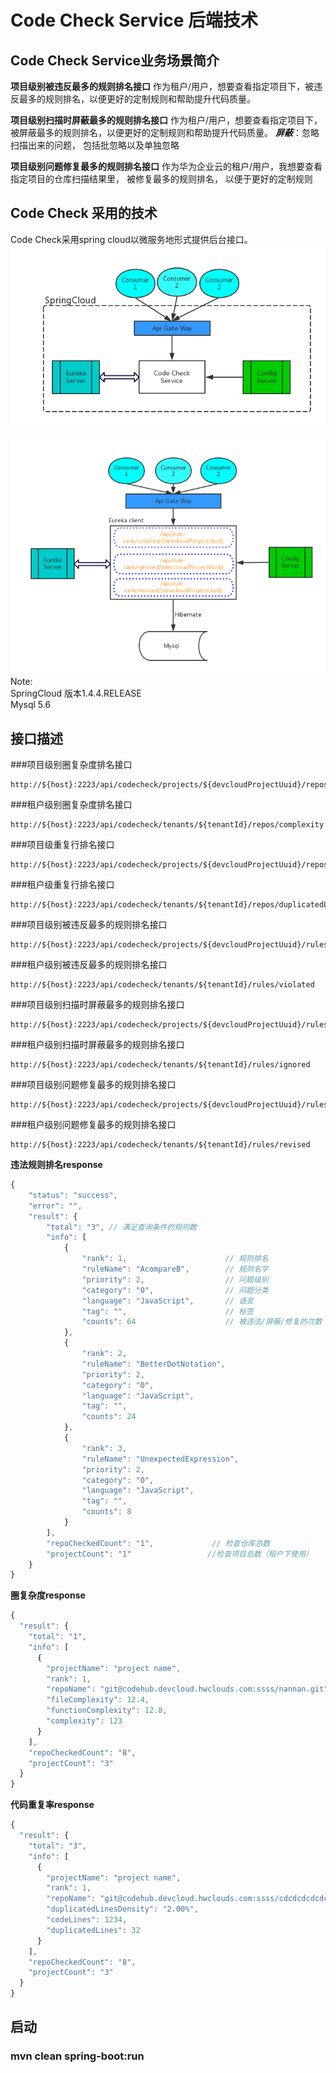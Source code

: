 # Code Check Service 后端技术
## Code Check Service业务场景简介
**项目级别被违反最多的规则排名接口**
作为租户/用户，想要查看指定项目下，被违反最多的规则排名，以便更好的定制规则和帮助提升代码质量。

**项目级别扫描时屏蔽最多的规则排名接口**
作为租户/用户，想要查看指定项目下，被屏蔽最多的规则排名，以便更好的定制规则和帮助提升代码质量。
***屏蔽***：忽略扫描出来的问题， 包括批忽略以及单独忽略

**项目级别问题修复最多的规则排名接口**
作为华为企业云的租户/用户，我想要查看指定项目的仓库扫描结果里， 被修复最多的规则排名， 以便于更好的定制规则

## Code Check 采用的技术
Code Check采用spring cloud以微服务地形式提供后台接口。
![](readme/codecheck-overview.png)

![](readme/codecheck-detail.png)
<br>
Note: <br>
SpringCloud 版本1.4.4.RELEASE <br>
Mysql 5.6

## 接口描述

###项目级别圈复杂度排名接口
```
http://${host}:2223/api/codecheck/projects/${devcloudProjectUuid}/repos/complexity
```
###租户级别圈复杂度排名接口
```
http://${host}:2223/api/codecheck/tenants/${tenantId}/repos/complexity
```
###项目级重复行排名接口
```
http://${host}:2223/api/codecheck/projects/${devcloudProjectUuid}/repos/duplicatedLine
```
###租户级重复行排名接口
```
http://${host}:2223/api/codecheck/tenants/${tenantId}/repos/duplicatedLine
```
###项目级别被违反最多的规则排名接口
```
http://${host}:2223/api/codecheck/projects/${devcloudProjectUuid}/rules/violated
```
###租户级别被违反最多的规则排名接口
```
http://${host}:2223/api/codecheck/tenants/${tenantId}/rules/violated
```
###项目级别扫描时屏蔽最多的规则排名接口
```
http://${host}:2223/api/codecheck/projects/${devcloudProjectUuid}/rules/ignored
```
###租户级别扫描时屏蔽最多的规则排名接口
```
http://${host}:2223/api/codecheck/tenants/${tenantId}/rules/ignored
```
###项目级别问题修复最多的规则排名接口
```
http://${host}:2223/api/codecheck/projects/${devcloudProjectUuid}/rules/revised
```
###租户级别问题修复最多的规则排名接口
```
http://${host}:2223/api/codecheck/tenants/${tenantId}/rules/revised
```
**违法规则排名response**

```javascript
{
    "status": "success",
    "error": "",
    "result": {
        "total": "3", // 满足查询条件的规则数
        "info": [
            {
                "rank": 1,                      // 规则排名
                "ruleName": "AcompareB",        // 规则名字
                "priority": 2,                  // 问题级别
                "category": "0",                // 问题分类
                "language": "JavaScript",       // 语言
                "tag": "",                      // 标签
                "counts": 64                    // 被违法/屏蔽/修复的次数
            },
            {
                "rank": 2,
                "ruleName": "BetterDotNotation",
                "priority": 2,
                "category": "0",
                "language": "JavaScript",
                "tag": "",
                "counts": 24
            },
            {
                "rank": 3,
                "ruleName": "UnexpectedExpression",
                "priority": 2,
                "category": "0",
                "language": "JavaScript",
                "tag": "",
                "counts": 8
            }
        ],
        "repoCheckedCount": "1",             // 检查仓库总数
        "projectCount": "1"                 //检查项目总数（租户下使用）
    }
}
```
**圈复杂度response**

```javascript
{
  "result": {
    "total": "1",
    "info": [
      {
        "projectName": "project name",
        "rank": 1,
        "repoName": "git@codehub.devcloud.hwclouds.com:ssss/nannan.git",
        "fileComplexity": 12.4,
        "functionComplexity": 12.8,
        "complexity": 123
      }
    ],
    "repoCheckedCount": "8",
    "projectCount": "3"
  }
}
```

**代码重复率response**

```javascript
{
  "result": {
    "total": "3",
    "info": [
      {
        "projectName": "project name",
        "rank": 1,
        "repoName": "git@codehub.devcloud.hwclouds.com:ssss/cdcdcdcdcdcd.git",
        "duplicatedLinesDensity": "2.00%",
        "codeLines": 1234,
        "duplicatedLines": 32
      }
    ],
    "repoCheckedCount": "8",
    "projectCount": "3"
  }
}
```
## 启动
### mvn clean spring-boot:run
